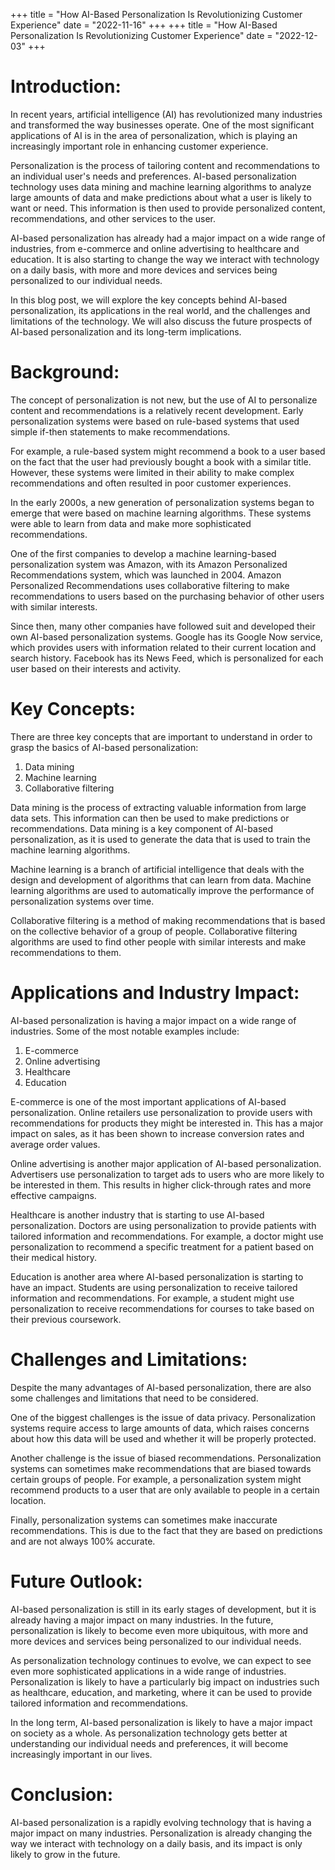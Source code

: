 +++
title = "How AI-Based Personalization Is Revolutionizing Customer Experience"
date = "2022-11-16"
+++
+++
title = "How AI-Based Personalization Is Revolutionizing Customer Experience"
date = "2022-12-03"
+++
# Introduction:

In recent years, artificial intelligence (AI) has revolutionized many industries and transformed the way businesses operate. One of the most significant applications of AI is in the area of personalization, which is playing an increasingly important role in enhancing customer experience.

Personalization is the process of tailoring content and recommendations to an individual user's needs and preferences. AI-based personalization technology uses data mining and machine learning algorithms to analyze large amounts of data and make predictions about what a user is likely to want or need. This information is then used to provide personalized content, recommendations, and other services to the user.

AI-based personalization has already had a major impact on a wide range of industries, from e-commerce and online advertising to healthcare and education. It is also starting to change the way we interact with technology on a daily basis, with more and more devices and services being personalized to our individual needs.

In this blog post, we will explore the key concepts behind AI-based personalization, its applications in the real world, and the challenges and limitations of the technology. We will also discuss the future prospects of AI-based personalization and its long-term implications.

# Background:

The concept of personalization is not new, but the use of AI to personalize content and recommendations is a relatively recent development. Early personalization systems were based on rule-based systems that used simple if-then statements to make recommendations.

For example, a rule-based system might recommend a book to a user based on the fact that the user had previously bought a book with a similar title. However, these systems were limited in their ability to make complex recommendations and often resulted in poor customer experiences.

In the early 2000s, a new generation of personalization systems began to emerge that were based on machine learning algorithms. These systems were able to learn from data and make more sophisticated recommendations.

One of the first companies to develop a machine learning-based personalization system was Amazon, with its Amazon Personalized Recommendations system, which was launched in 2004. Amazon Personalized Recommendations uses collaborative filtering to make recommendations to users based on the purchasing behavior of other users with similar interests.

Since then, many other companies have followed suit and developed their own AI-based personalization systems. Google has its Google Now service, which provides users with information related to their current location and search history. Facebook has its News Feed, which is personalized for each user based on their interests and activity.

# Key Concepts:

There are three key concepts that are important to understand in order to grasp the basics of AI-based personalization:

1. Data mining
2. Machine learning
3. Collaborative filtering

Data mining is the process of extracting valuable information from large data sets. This information can then be used to make predictions or recommendations. Data mining is a key component of AI-based personalization, as it is used to generate the data that is used to train the machine learning algorithms.

Machine learning is a branch of artificial intelligence that deals with the design and development of algorithms that can learn from data. Machine learning algorithms are used to automatically improve the performance of personalization systems over time.

Collaborative filtering is a method of making recommendations that is based on the collective behavior of a group of people. Collaborative filtering algorithms are used to find other people with similar interests and make recommendations to them.

# Applications and Industry Impact:

AI-based personalization is having a major impact on a wide range of industries. Some of the most notable examples include:

1. E-commerce
2. Online advertising
3. Healthcare
4. Education

E-commerce is one of the most important applications of AI-based personalization. Online retailers use personalization to provide users with recommendations for products they might be interested in. This has a major impact on sales, as it has been shown to increase conversion rates and average order values.

Online advertising is another major application of AI-based personalization. Advertisers use personalization to target ads to users who are more likely to be interested in them. This results in higher click-through rates and more effective campaigns.

Healthcare is another industry that is starting to use AI-based personalization. Doctors are using personalization to provide patients with tailored information and recommendations. For example, a doctor might use personalization to recommend a specific treatment for a patient based on their medical history.

Education is another area where AI-based personalization is starting to have an impact. Students are using personalization to receive tailored information and recommendations. For example, a student might use personalization to receive recommendations for courses to take based on their previous coursework.

# Challenges and Limitations:

Despite the many advantages of AI-based personalization, there are also some challenges and limitations that need to be considered.

One of the biggest challenges is the issue of data privacy. Personalization systems require access to large amounts of data, which raises concerns about how this data will be used and whether it will be properly protected.

Another challenge is the issue of biased recommendations. Personalization systems can sometimes make recommendations that are biased towards certain groups of people. For example, a personalization system might recommend products to a user that are only available to people in a certain location.

Finally, personalization systems can sometimes make inaccurate recommendations. This is due to the fact that they are based on predictions and are not always 100% accurate.

# Future Outlook:

AI-based personalization is still in its early stages of development, but it is already having a major impact on many industries. In the future, personalization is likely to become even more ubiquitous, with more and more devices and services being personalized to our individual needs.

As personalization technology continues to evolve, we can expect to see even more sophisticated applications in a wide range of industries. Personalization is likely to have a particularly big impact on industries such as healthcare, education, and marketing, where it can be used to provide tailored information and recommendations.

In the long term, AI-based personalization is likely to have a major impact on society as a whole. As personalization technology gets better at understanding our individual needs and preferences, it will become increasingly important in our lives.

# Conclusion:

AI-based personalization is a rapidly evolving technology that is having a major impact on many industries. Personalization is already changing the way we interact with technology on a daily basis, and its impact is only likely to grow in the future.